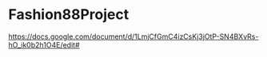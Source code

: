 # Fashion88Project
https://docs.google.com/document/d/1LmjCfGmC4izCsKj3jOtP-SN4BXvRs-hO_ik0b2h1O4E/edit#